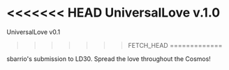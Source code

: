 <<<<<<< HEAD
UniversalLove v.1.0
=======
UniversalLove v0.1
>>>>>>> FETCH_HEAD
=============

sbarrio's submission to LD30. Spread the love throughout the Cosmos!
